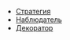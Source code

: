 - [Стратегия](./Паттерны/Стратегия.md)
- [Наблюдатель](./Паттерны/Наблюдатель.md)
- [Декоратор](./Паттерны/Декоратор.md)